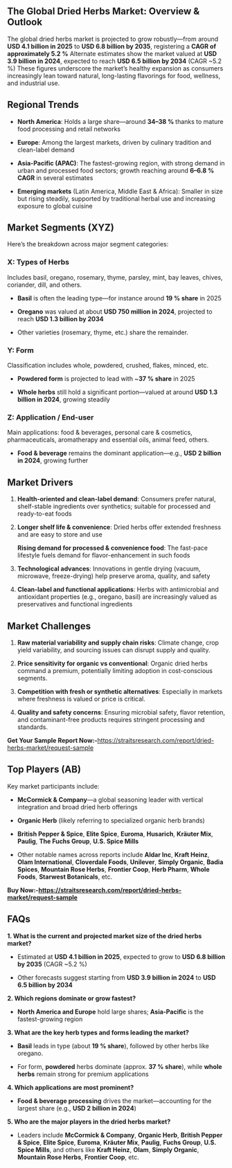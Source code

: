 <h2 data-start="178" data-end="230">The Global Dried Herbs Market: Overview &amp; Outlook</h2>
<p data-start="232" data-end="789">The global dried herbs market is projected to grow robustly&mdash;from around <strong data-start="304" data-end="331">USD 4.1 billion in 2025</strong> to <strong data-start="335" data-end="362">USD 6.8 billion by 2035</strong>, registering a <strong data-start="378" data-end="409">CAGR of approximately 5.2 %</strong>&nbsp;Alternate estimates show the market valued at <strong data-start="495" data-end="522">USD 3.9 billion in 2024</strong>, expected to reach <strong data-start="542" data-end="569">USD 6.5 billion by 2034</strong> (CAGR ~5.2 %) These figures underscore the market&rsquo;s healthy expansion as consumers increasingly lean toward natural, long-lasting flavorings for food, wellness, and industrial use.</p>
<h2 data-start="796" data-end="814">Regional Trends</h2>
<ul data-start="816" data-end="1526">
<li data-start="816" data-end="967">
<p data-start="818" data-end="967"><strong data-start="818" data-end="835">North America</strong>: Holds a large share&mdash;around <strong data-start="864" data-end="875">34&ndash;38 %&nbsp;</strong>thanks to mature food processing and retail networks&nbsp;</p>
</li>
<li data-start="968" data-end="1099">
<p data-start="970" data-end="1099"><strong data-start="970" data-end="980">Europe</strong>: Among the largest markets, driven by culinary tradition and clean-label demand&nbsp;</p>
</li>
<li data-start="1100" data-end="1310">
<p data-start="1102" data-end="1310"><strong data-start="1102" data-end="1125">Asia-Pacific (APAC)</strong>: The fastest-growing region, with strong demand in urban and processed food sectors; growth reaching around <strong data-start="1234" data-end="1250">6&ndash;6.8 % CAGR</strong> in several estimates&nbsp;</p>
</li>
<li data-start="1311" data-end="1526">
<p data-start="1313" data-end="1526"><strong data-start="1313" data-end="1333">Emerging markets</strong> (Latin America, Middle East &amp; Africa): Smaller in size but rising steadily, supported by traditional herbal use and increasing exposure to global cuisine&nbsp;</p>
</li>
</ul>
<h2 data-start="1533" data-end="1557">Market Segments (XYZ)</h2>
<p data-start="1559" data-end="1612">Here&rsquo;s the breakdown across major segment categories:</p>
<h3 data-start="1614" data-end="1639"><strong data-start="1618" data-end="1639">X: Types of Herbs</strong></h3>
<p data-start="1640" data-end="1745">Includes basil, oregano, rosemary, thyme, parsley, mint, bay leaves, chives, coriander, dill, and others.</p>
<ul data-start="1746" data-end="2077">
<li data-start="1746" data-end="1865">
<p data-start="1748" data-end="1865"><strong data-start="1748" data-end="1757">Basil</strong> is often the leading type&mdash;for instance around <strong data-start="1804" data-end="1818">19 % share</strong> in 2025&nbsp;</p>
</li>
<li data-start="1866" data-end="2014">
<p data-start="1868" data-end="2014"><strong data-start="1868" data-end="1879">Oregano</strong> was valued at about <strong data-start="1900" data-end="1927">USD 750 million in 2024</strong>, projected to reach <strong data-start="1948" data-end="1975">USD 1.3 billion by 2034</strong></p>
</li>
<li data-start="2015" data-end="2077">
<p data-start="2017" data-end="2077">Other varieties (rosemary, thyme, etc.) share the remainder.</p>
</li>
</ul>
<h3 data-start="2079" data-end="2094"><strong data-start="2083" data-end="2094">Y: Form</strong></h3>
<p data-start="2095" data-end="2165">Classification includes whole, powdered, crushed, flakes, minced, etc.</p>
<ul data-start="2166" data-end="2427">
<li data-start="2166" data-end="2274">
<p data-start="2168" data-end="2274"><strong data-start="2168" data-end="2185">Powdered form</strong> is projected to lead with ~<strong data-start="2213" data-end="2227">37 % share</strong> in 2025</p>
</li>
<li data-start="2275" data-end="2427">
<p data-start="2277" data-end="2427"><strong data-start="2277" data-end="2292">Whole herbs</strong> still hold a significant portion&mdash;valued at around <strong data-start="2343" data-end="2370">USD 1.3 billion in 2024</strong>, growing steadily</p>
</li>
</ul>
<h3 data-start="2429" data-end="2462"><strong data-start="2433" data-end="2462">Z: Application / End-user</strong></h3>
<p data-start="2463" data-end="2597">Main applications: food &amp; beverages, personal care &amp; cosmetics, pharmaceuticals, aromatherapy and essential oils, animal feed, others.</p>
<ul data-start="2598" data-end="2742">
<li data-start="2598" data-end="2742">
<p data-start="2600" data-end="2742"><strong data-start="2600" data-end="2619">Food &amp; beverage</strong> remains the dominant application&mdash;e.g., <strong data-start="2659" data-end="2684">USD 2 billion in 2024</strong>, growing further&nbsp;</p>
</li>
</ul>
<h2 data-start="2749" data-end="2766">Market Drivers</h2>
<ol data-start="2768" data-end="3696">
<li data-start="2768" data-end="2969">
<p data-start="2771" data-end="2969"><strong data-start="2771" data-end="2813">Health-oriented and clean-label demand</strong>: Consumers prefer natural, shelf-stable ingredients over synthetics; suitable for processed and ready-to-eat foods</p>
</li>
<li data-start="2970" data-end="3117">
<p data-start="2973" data-end="3117"><strong data-start="2973" data-end="3008">Longer shelf life &amp; convenience</strong>: Dried herbs offer extended freshness and are easy to store and use&nbsp;</p>
<p data-start="3121" data-end="3287"><strong data-start="3121" data-end="3171">Rising demand for processed &amp; convenience food</strong>: The fast-pace lifestyle fuels demand for flavor-enhancement in such foods</p>
</li>
<li data-start="3288" data-end="3464">
<p data-start="3291" data-end="3464"><strong data-start="3291" data-end="3317">Technological advances</strong>: Innovations in gentle drying (vacuum, microwave, freeze-drying) help preserve aroma, quality, and safety&nbsp;</p>
</li>
<li data-start="3465" data-end="3696">
<p data-start="3468" data-end="3696"><strong data-start="3468" data-end="3511">Clean-label and functional applications</strong>: Herbs with antimicrobial and antioxidant properties (e.g., oregano, basil) are increasingly valued as preservatives and functional ingredients</p>
</li>
</ol>
<h2 data-start="3703" data-end="3723">Market Challenges</h2>
<ol data-start="3725" data-end="4306">
<li data-start="3725" data-end="3872">
<p data-start="3728" data-end="3872"><strong data-start="3728" data-end="3779">Raw material variability and supply chain risks</strong>: Climate change, crop yield variability, and sourcing issues can disrupt supply and quality.</p>
</li>
<li data-start="3873" data-end="4023">
<p data-start="3876" data-end="4023"><strong data-start="3876" data-end="3925">Price sensitivity for organic vs conventional</strong>: Organic dried herbs command a premium, potentially limiting adoption in cost-conscious segments.</p>
</li>
<li data-start="4024" data-end="4150">
<p data-start="4027" data-end="4150"><strong data-start="4027" data-end="4079">Competition with fresh or synthetic alternatives</strong>: Especially in markets where freshness is valued or price is critical.</p>
</li>
<li data-start="4151" data-end="4306">
<p data-start="4154" data-end="4306"><strong data-start="4154" data-end="4185">Quality and safety concerns</strong>: Ensuring microbial safety, flavor retention, and contaminant-free products requires stringent processing and standards.</p>
</li>
</ol>
<p><strong>Get Your Sample Report Now:-</strong><a href="https://straitsresearch.com/report/dried-herbs-market/request-sample">https://straitsresearch.com/report/dried-herbs-market/request-sample</a></p>
<h2 data-start="4313" data-end="4332">Top Players (AB)</h2>
<p data-start="4334" data-end="4366">Key market participants include:</p>
<ul data-start="4368" data-end="5139">
<li data-start="4368" data-end="4517">
<p data-start="4370" data-end="4517"><strong data-start="4370" data-end="4393">McCormick &amp; Company</strong>&mdash;a global seasoning leader with vertical integration and broad dried herb offerings</p>
</li>
<li data-start="4518" data-end="4631">
<p data-start="4520" data-end="4631"><strong data-start="4520" data-end="4536">Organic Herb</strong> (likely referring to specialized organic herb brands)&nbsp;</p>
</li>
<li data-start="4632" data-end="4816">
<p data-start="4634" data-end="4816"><strong data-start="4634" data-end="4660">British Pepper &amp; Spice</strong>, <strong data-start="4662" data-end="4677">Elite Spice</strong>, <strong data-start="4679" data-end="4689">Euroma</strong>, <strong data-start="4691" data-end="4703">Husarich</strong>, <strong data-start="4705" data-end="4720">Kr&auml;uter Mix</strong>, <strong data-start="4722" data-end="4732">Paulig</strong>, <strong data-start="4734" data-end="4753">The Fuchs Group</strong>, <strong data-start="4755" data-end="4775">U.S. Spice Mills</strong></p>
</li>
<li data-start="4817" data-end="5139">
<p data-start="4819" data-end="5139">Other notable names across reports include <strong data-start="4862" data-end="4875">Aldar Inc</strong>, <strong data-start="4877" data-end="4892">Kraft Heinz</strong>, <strong data-start="4894" data-end="4916">Olam International</strong>, <strong data-start="4918" data-end="4938">Cloverdale Foods</strong>, <strong data-start="4940" data-end="4952">Unilever</strong>, <strong data-start="4954" data-end="4972">Simply Organic</strong>, <strong data-start="4974" data-end="4990">Badia Spices</strong>, <strong data-start="4992" data-end="5015">Mountain Rose Herbs</strong>, <strong data-start="5017" data-end="5034">Frontier Coop</strong>, <strong data-start="5036" data-end="5050">Herb Pharm</strong>, <strong data-start="5052" data-end="5067">Whole Foods</strong>, <strong data-start="5069" data-end="5092">Starwest Botanicals</strong>, etc.</p>
</li>
</ul>
<p><strong>Buy Now:-<a href="https://straitsresearch.com/report/dried-herbs-market/request-sample">https://straitsresearch.com/report/dried-herbs-market/request-sample</a></strong></p>
<h2 data-start="5146" data-end="5153">FAQs</h2>
<p data-start="5155" data-end="5236"><strong data-start="5155" data-end="5234">1. What is the current and projected market size of the dried herbs market?</strong></p>
<ul data-start="5237" data-end="5525">
<li data-start="5237" data-end="5385">
<p data-start="5239" data-end="5385">Estimated at <strong data-start="5252" data-end="5279">USD 4.1 billion in 2025</strong>, expected to grow to <strong data-start="5301" data-end="5328">USD 6.8 billion by 2035</strong> (CAGR ~5.2 %)&nbsp;</p>
</li>
<li data-start="5386" data-end="5525">
<p data-start="5388" data-end="5525">Other forecasts suggest starting from <strong data-start="5426" data-end="5453">USD 3.9 billion in 2024</strong> to <strong data-start="5457" data-end="5484">USD 6.5 billion by 2034</strong></p>
</li>
</ul>
<p data-start="5527" data-end="5575"><strong data-start="5527" data-end="5573">2. Which regions dominate or grow fastest?</strong></p>
<ul data-start="5576" data-end="5713">
<li data-start="5576" data-end="5713">
<p data-start="5578" data-end="5713"><strong data-start="5578" data-end="5606">North America and Europe</strong> hold large shares; <strong data-start="5626" data-end="5642">Asia-Pacific</strong> is the fastest-growing region</p>
</li>
</ul>
<p data-start="5715" data-end="5781"><strong data-start="5715" data-end="5779">3. What are the key herb types and forms leading the market?</strong></p>
<ul data-start="5782" data-end="6039">
<li data-start="5782" data-end="5871">
<p data-start="5784" data-end="5871"><strong data-start="5784" data-end="5793">Basil</strong> leads in type (about <strong data-start="5815" data-end="5829">19 % share</strong>), followed by other herbs like oregano.</p>
</li>
<li data-start="5872" data-end="6039">
<p data-start="5874" data-end="6039">For form, <strong data-start="5884" data-end="5896">powdered</strong> herbs dominate (approx. <strong data-start="5921" data-end="5935">37 % share</strong>), while <strong data-start="5944" data-end="5959">whole herbs</strong> remain strong for premium applications&nbsp;</p>
</li>
</ul>
<p data-start="6041" data-end="6088"><strong data-start="6041" data-end="6086">4. Which applications are most prominent?</strong></p>
<ul data-start="6089" data-end="6247">
<li data-start="6089" data-end="6247">
<p data-start="6091" data-end="6247"><strong data-start="6091" data-end="6121">Food &amp; beverage processing</strong> drives the market&mdash;accounting for the largest share (e.g., <strong data-start="6180" data-end="6205">USD 2 billion in 2024</strong>)&nbsp;</p>
</li>
</ul>
<p data-start="6249" data-end="6310"><strong data-start="6249" data-end="6308">5. Who are the major players in the dried herbs market?</strong></p>
<ul data-start="6311" data-end="6649">
<li data-start="6311" data-end="6649">
<p data-start="6313" data-end="6649">Leaders include <strong data-start="6329" data-end="6352">McCormick &amp; Company</strong>, <strong data-start="6354" data-end="6370">Organic Herb</strong>, <strong data-start="6372" data-end="6398">British Pepper &amp; Spice</strong>, <strong data-start="6400" data-end="6415">Elite Spice</strong>, <strong data-start="6417" data-end="6427">Euroma</strong>, <strong data-start="6429" data-end="6444">Kr&auml;uter Mix</strong>, <strong data-start="6446" data-end="6456">Paulig</strong>, <strong data-start="6458" data-end="6473">Fuchs Group</strong>, <strong data-start="6475" data-end="6495">U.S. Spice Mills</strong>, and others like <strong data-start="6513" data-end="6528">Kraft Heinz</strong>, <strong data-start="6530" data-end="6538">Olam</strong>, <strong data-start="6540" data-end="6558">Simply Organic</strong>, <strong data-start="6560" data-end="6583">Mountain Rose Herbs</strong>, <strong data-start="6585" data-end="6602">Frontier Coop</strong>, etc.&nbsp;</p>
</li>
</ul>
